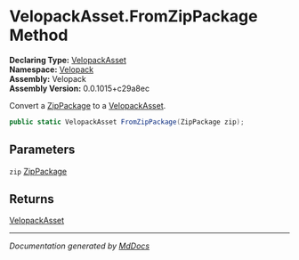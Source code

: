 ﻿<!--  
  <auto-generated>   
    The contents of this file were generated by a tool.  
    Changes to this file may be list if the file is regenerated  
  </auto-generated>   
-->

# VelopackAsset.FromZipPackage Method

**Declaring Type:** [VelopackAsset](../index.md)  
**Namespace:** [Velopack](../../index.md)  
**Assembly:** Velopack  
**Assembly Version:** 0.0.1015+c29a8ec

Convert a [ZipPackage](../../NuGet/ZipPackage/index.md) to a [VelopackAsset](../index.md).

```csharp
public static VelopackAsset FromZipPackage(ZipPackage zip);
```

## Parameters

`zip`  [ZipPackage](../../NuGet/ZipPackage/index.md)

## Returns

[VelopackAsset](../index.md)

___

*Documentation generated by [MdDocs](https://github.com/ap0llo/mddocs)*
